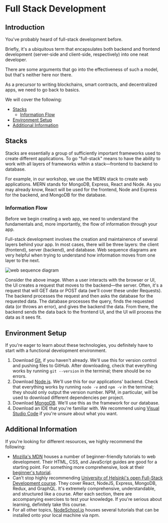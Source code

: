 # Full Stack Development

## Introduction

You've probably heard of full-stack development before.

Briefly, it's a ubiquitous term that encapsulates both backend and frontend development (server-side and client-side, respectively) into one neat developer.

There are some arguments that go into the effectiveness of such a model, but that's neither here nor there.

As a precursor to writing blockchains, smart contracts, and decentralized apps, we need to go back to basics.

We will cover the following:

- [Stacks](#Stacks)
  - [Information Flow](#Information-Flow)
- [Environment Setup](#Environment-Setup)
- [Additional Information](#Additional-Information)

## Stacks 

Stacks are essentially a group of sufficiently important frameworks used to create different applications. To go "full-stack" means to have the ability to work with all layers of frameworks within a stack&mdash;frontend to backend to database. 

For example, in our workshop, we use the MERN stack to create web applications. MERN stands for MongoDB, Express, React and Node. As you may already know, React will be used for the frontend, Node and Express for the backend, and MongoDB for the database.

### Information Flow

Before we begin creating a web app, we need to understand the fundamentals and, more importantly, the flow of information through your app.

Full-stack development involves the creation and maintainence of several layers behind your app. In most cases, there will be three layers: the client (frontend), server (backend), and database. Web sequence diagrams are very helpful when trying to understand how information moves from one layer to the next.

![web sequence diagram](https://raw.githubusercontent.com/blockchainpsu/blockchain-essentials-spring2020/mern/part1/websequencediagram.png)

Consider the above image. When a user interacts with the browser or UI, the UI creates a request that moves to the backend&mdash;the server. Often, it's a request that will GET data or POST data (we'll cover these under Requests). The backend processes the request and then asks the database for the requested data. The database processes the query, finds the requested data (or throws an error), and gives the backend the data. From there, the backend sends the data back to the frontend UI, and the UI will process the data as it sees fit.

## Environment Setup

If you're eager to learn about these technologies, you definitely have to start with a functional development environment.

1. Download [Git](https://git-scm.com/downloads), if you haven't already. We'll use this for version control and pushing files to GitHub. After downloading, check that everything works by running `git --version` in the terminal; there should be no errors.
2. Download [Node.js](https://nodejs.org/en/download/). We'll use this for our applications' backend. Check that everything works by running `node -v` and `npm -v` in the terminal; they should only output the version number. NPM, in particular, will be used to download different dependencies per project.
3. Download [MongoDB](https://www.mongodb.com/download-center/community). We'll use this as the framework for our database.
4. Download an IDE that you're familiar with. We recommend using [Visual Studio Code](https://code.visualstudio.com/) if you're unsure about what you want.

##  Additional Information

If you're looking for different resources, we highly recommend the following:
- [Mozilla's MDN](https://developer.mozilla.org/en-US/docs/Web/Tutorials) houses a number of beginner-friendly tutorials to web development. Their HTML, CSS, and JavaScript guides are good for a starting point. For something more comprehensive, look at their [beginner's tutorial](https://developer.mozilla.org/en-US/docs/Learn/Getting_started_with_the_web).
- Can't stop highly recommending [University of Helsinki's open Full-Stack Development course](https://fullstackopen.com/en/). They cover React, NodeJS, Express, MongoDB, Redux, and GraphQL. It's extremely comprehensive, understandable, and structured like a course. After each section, there are accompanying exercises to test your knowledge. If you're serious about learning, definitely take this course.
- For all other topics, [NodeSchool.io](https://nodeschool.io/#workshopper-list) houses several tutorials that can be installed onto your local machine via npm.
